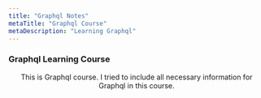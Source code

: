 ```yaml
---
title: "Graphql Notes"
metaTitle: "Graphql Course"
metaDescription: "Learning Graphql"
---
```


### Graphql Learning Course

<center >
This is Graphql course. I tried to include all necessary information for Graphql in this course.
</center>
